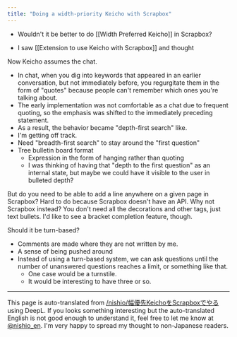 ```yaml
---
title: "Doing a width-priority Keicho with Scrapbox"
---
```


- Wouldn't it be better to do [[Width Preferred Keicho]] in Scrapbox?

- I saw [[Extension to use Keicho with Scrapbox]] and thought

Now Keicho assumes the chat.
- In chat, when you dig into keywords that appeared in an earlier conversation, but not immediately before, you regurgitate them in the form of "quotes" because people can't remember which ones you're talking about.
- The early implementation was not comfortable as a chat due to frequent quoting, so the emphasis was shifted to the immediately preceding statement.
- As a result, the behavior became "depth-first search" like.
- I'm getting off track.
- Need "breadth-first search" to stay around the "first question"
- Tree bulletin board format
    - Expression in the form of hanging rather than quoting
    - I was thinking of having that "depth to the first question" as an internal state, but maybe we could have it visible to the user in bulleted depth?

But do you need to be able to add a line anywhere on a given page in Scrapbox?
Hard to do because Scrapbox doesn't have an API.
Why not Scrapbox instead?
You don't need all the decorations and other tags, just text bullets.
I'd like to see a bracket completion feature, though.

Should it be turn-based?
- Comments are made where they are not written by me.
- A sense of being pushed around
- Instead of using a turn-based system, we can ask questions until the number of unanswered questions reaches a limit, or something like that.
    - One case would be a turnstile.
    - It would be interesting to have three or so.


---
This page is auto-translated from [/nishio/幅優先KeichoをScrapboxでやる](https://scrapbox.io/nishio/幅優先KeichoをScrapboxでやる) using DeepL. If you looks something interesting but the auto-translated English is not good enough to understand it, feel free to let me know at [@nishio_en](https://twitter.com/nishio_en). I'm very happy to spread my thought to non-Japanese readers.